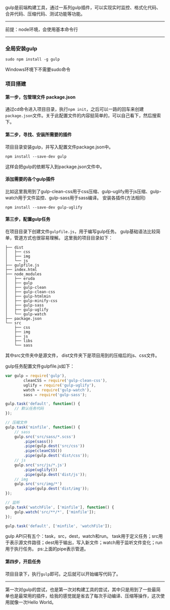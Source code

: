 gulp是前端构建工具，通过一系列gulp插件，可以实现实时监控、格式化代码、合并代码、压缩代码、测试功能等功能。

------

前提：node环境，会使用基本命令行

------

### 全局安装gulp
```
sudo npm install -g gulp
```
Windows环境下不需要sudo命令

### 项目搭建
#### 第一步，包管理文件 package.json
通过cd命令进入项目目录，执行`npm init`，之后可以一路的回车来创建`package.json`文件。关于此配置文件的内容挺简单的，可以自己看下，然后搜索下。
#### 第二步，寻找、安装所需要的插件
项目目录安装gulp，并写入配置文件package.json中。
```
npm install --save-dev gulp
```
这样会把gulp的依赖写入到package.json文件中。

#### 添加需要的各个gulp插件
比如这里我用到了gulp-clean-css用于css压缩、gulp-uglify用于js压缩、gulp-watch用于文件监控、gulp-sass用于sass编译。
安装各插件(方法相同)
```
npm install --save-dev gulp-uglify
```
#### 第三步，配置gulp任务
在项目目录下创建文件`gulpfile.js`，用于编写gulp任务。
gulp基础语法比较简单，管道方式也很容易理解。
这里我的项目目录如下：
```
├── dist
│   ├── css
│   ├── img
│   └── js
├── gulpfile.js
├── index.html
├── node_modules
│   ├── eruda
│   ├── gulp
│   ├── gulp-clean
│   ├── gulp-clean-css
│   ├── gulp-htmlmin
│   ├── gulp-minify-css
│   ├── gulp-sass
│   ├── gulp-uglify
│   └── gulp-watch
├── package.json
└── src
    ├── css
    ├── img
    ├── js
    ├── libs
    └── sass
```
其中src文件夹中是源文件，
dist文件夹下是项目用到的压缩后的js、css文件。

gulp任务配置文件gulpfile.js如下：
```javascript
var gulp = require('gulp'),
		cleanCSS = require('gulp-clean-css'),
		uglify = require('gulp-uglify'),
		watch = require('gulp-watch'),
		sass = require('gulp-sass');

gulp.task('default', function() {
	// 默认任务代码
});

// 压缩文件
gulp.task('minfile', function() {
	// sass
	gulp.src('src/sass/*.scss')
		.pipe(sass())
		.pipe(gulp.dest('src/css'))
		.pipe(cleanCSS())
		.pipe(gulp.dest('dist/css'));
	// js
	gulp.src('src/js/*.js')
		.pipe(uglify())
		.pipe(gulp.dest('dist/js'));
	// img
	gulp.src('src/img/*')
		.pipe(gulp.dest('dist/img'));
});

// 监听
gulp.task('watchFile', ['minfile'], function() {
	gulp.watch('src/**/*', ['minfile']);
});

gulp.task('default', ['minfile', 'watchFile']);
```
gulp API只有五个：task，src，dest，watch和run。
task用于定义任务；src用于表示源文件路径；dest用于输出，写入新文件；watch用于监听文件变化；run用于执行任务。
ps:上面的pipe表示管道。
#### 第四步，开启任务
项目目录下，执行`gulp`即可。之后就可以开始编写代码了。

---------

第一次对gulp的尝试，也是第一次对构建工具的尝试，其中只是用到了一些最简单也是最常用的插件，给我的感觉就是省去了每次手动编译、压缩等操作，这次使用就像一次Hello World。
